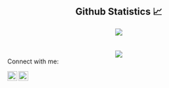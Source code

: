 

  <h2 align="center"> Github Statistics 📈 </h2>
  
  <div align="center"> 
     <a href="">
      <img align="center" src="https://github-readme-stats-sigma-five.vercel.app/api?username=YoussefPasha&show_icons=true&hide=stars&include_all_commits=true&count_private=true&line_height=40" />
    </a>
  </div>
  <div align="center">
     </br></br>
    <a href="">
      <img align="center" src="https://github-readme-stats.vercel.app/api/top-langs/?username=YoussefPasha&layout=compact"/>
    </a>
</div

[website]: youssefbashafcis@gmail.com/
[instagram]: https://www.instagram.com/youssefpasha_/
[linkedin]: https://www.linkedin.com/in/youssef-pasha-95aaba187/

## Connect with me:

[<img align="left" alt="Ramyy | email" width="22px" src="https://cdn.jsdelivr.net/npm/simple-icons@v3/icons/gmail.svg" />](mailto:youssefbashafcis@gmail.com)
[<img align="left" alt="Ramyy | Linkedin" width="22px" src="https://cdn.jsdelivr.net/npm/simple-icons@v3/icons/linkedin.svg" />](https://www.linkedin.com/in/youssef-pasha-95aaba187/)
